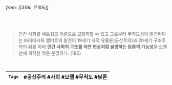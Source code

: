 
###### from: [[316c 무척도]]

<br/>

>인간 사회를 네트워크 이론으로 모델화할 수 있고 그로부터 무척도성이 발견된다는 바라바시와 앨버트의 발견이 19세기 사적 유물론(공산주의)과 20세기 구조주의의 뒤를 이어 **인간 사회의 구조를 자연 현상처럼 설명하는 담론의 가능성**을 오랜만에 개척한 것은 분명하다. (186)

<br/>

| <small> Tags </small> | #공산주의 #사회 #모델 #무척도 #담론  |
| --- | --- |

